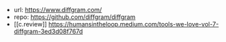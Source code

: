 
- url: https://www.diffgram.com/
- repo: https://github.com/diffgram/diffgram 
- [[c.review]] https://humansintheloop.medium.com/tools-we-love-vol-7-diffgram-3ed3d08f767d